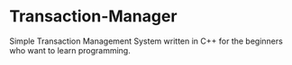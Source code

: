 # Transaction-Manager
Simple Transaction Management System written in C++ for the beginners who want to learn programming.
